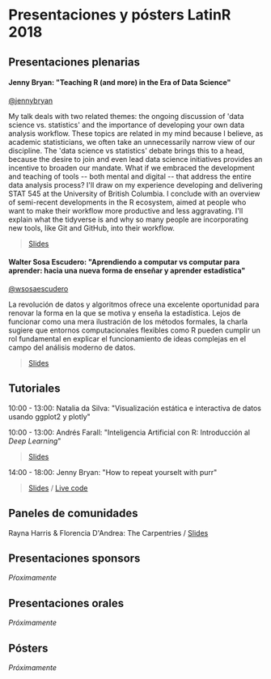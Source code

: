 # Presentaciones y pósters LatinR 2018

## Presentaciones plenarias

#### Jenny Bryan: "Teaching R (and more) in the Era of Data Science"
[@jennybryan](https://twitter.com/jennybryan)

My talk deals with two related themes: the ongoing discussion of 'data science vs. statistics' and the importance of developing your own data analysis workflow. These topics are related in my mind because I believe, as academic statisticians, we often take an unnecessarily narrow view of our discipline. The 'data science vs statistics' debate brings this to a head, because the desire to join and even lead data science initiatives provides an incentive to broaden our mandate. What if we embraced the development and teaching of tools -- both mental and digital -- that address the entire data analysis process? I'll draw on my experience developing and delivering STAT 545 at the University of British Columbia. I conclude with an overview of semi-recent developments in the R ecosystem, aimed at people who want to make their workflow more productive and less aggravating. I'll explain what the tidyverse is and why so many people are incorporating new tools, like Git and GitHub, into their workflow. 

> [Slides](https://github.com/jennybc/zen-art-workflow/blob/master/2018-09_bryan-zen-art-workflow.pdf)

#### Walter Sosa Escudero: "Aprendiendo a computar vs computar para aprender: hacia una nueva forma de enseñar y aprender estadística"
[@wsosaescudero](https://twitter.com/wsosaescudero)

La revolución de datos y algoritmos ofrece una excelente oportunidad para renovar la forma en la que se motiva y enseña la estadística. Lejos de funcionar como una mera ilustración de los métodos formales, la charla sugiere que entornos computacionales flexibles como R pueden cumplir un rol fundamental en explicar el funcionamiento de ideas complejas en el campo del análisis moderno de datos. 

> [Slides](https://waltersosa.weebly.com/uploads/2/2/1/8/22189288/latinrwse2018.pdf)

## Tutoriales 

10:00 - 13:00: Natalia da Silva: "Visualización estática e interactiva de datos usando ggplot2 y plotly"


10:00 - 13:00: Andrés Farall: "Inteligencia Artificial con R: Introducción al _Deep Learning_"
> [Slides](https://github.com/LatinR/presentaciones-LatinR2018/blob/master/LatinR2018_Farall.pdf)

14:00 - 18:00: Jenny Bryan: "How to repeat yourselt with purr" 
> [Slides](https://github.com/jennybc/2018-09_purrr-latinr/blob/master/2018-09_purrr-latinr.pdf) / [Live code](https://github.com/jennybc/2018-09_purrr-latinr/blob/master/2018-09_purrr-latinr-live-code.R)


## Paneles de comunidades

Rayna Harris & Florencia D'Andrea: The Carpentries / [Slides](https://speakerdeck.com/raynamharris/latinr-thecarpentriesinstructortraining)

## Presentaciones sponsors

_Pŕoximamente_

## Presentaciones orales

_Próximamente_

## Pósters

_Próximamente_
